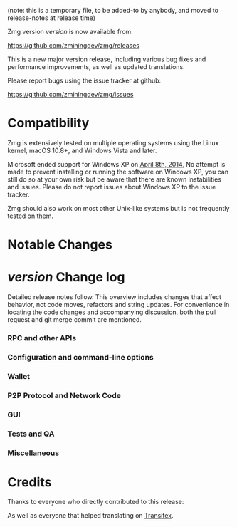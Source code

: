 (note: this is a temporary file, to be added-to by anybody, and moved to release-notes at release time)

Zmg version *version* is now available from:

  <https://github.com/zminingdev/zmg/releases>

This is a new major version release, including various bug fixes and
performance improvements, as well as updated translations.

Please report bugs using the issue tracker at github:

  <https://github.com/zminingdev/zmg/issues>

Compatibility
==============

Zmg is extensively tested on multiple operating systems using
the Linux kernel, macOS 10.8+, and Windows Vista and later.

Microsoft ended support for Windows XP on [April 8th, 2014](https://www.microsoft.com/en-us/WindowsForBusiness/end-of-xp-support),
No attempt is made to prevent installing or running the software on Windows XP, you
can still do so at your own risk but be aware that there are known instabilities and issues.
Please do not report issues about Windows XP to the issue tracker.

Zmg should also work on most other Unix-like systems but is not
frequently tested on them.

Notable Changes
===============



*version* Change log
=================

Detailed release notes follow. This overview includes changes that affect
behavior, not code moves, refactors and string updates. For convenience in locating
the code changes and accompanying discussion, both the pull request and
git merge commit are mentioned.

### RPC and other APIs


### Configuration and command-line options


### Wallet


### P2P Protocol and Network Code


### GUI


### Tests and QA


### Miscellaneous


Credits
=======

Thanks to everyone who directly contributed to this release:


As well as everyone that helped translating on [Transifex](https://www.transifex.com/projects/p/zmgcoin-translations/).

